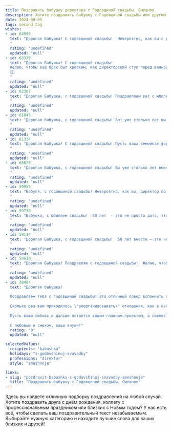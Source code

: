 ```yaml
---
title: Поздравить бабушку директора с Годовщиной свадьбы. Смешное
description: Хотите поздравить бабушку с Годовщиной свадьбы или другим праздником? Наш ИИ создаст незабываемое поздравление, а вы обязательно выделитесь среди других.  
date: 2024-09-05
tags: second tag
wishes:
- id: 64995
  text: "Дорогая Бабушка! С годовщиной свадьбы!  Невероятно, как вы с дедушкой уже столько лет умудряетесь быть директором по семейным отношениям.  И, судя по всему, у вас золотые акции! 😜  Желаем вам ещё сто лет процветания в этой должности, а главное -  чтобы дивиденды от вашей любви были всегда высокими! 🥂
  "
  rating: "undefined"
  updated: "null"
- id: 63339
  text: "Дорогая Бабушка! С годовщиной свадьбы!
  Желаю, чтобы ваш брак был крепким, как директорский стул перед важной встречей, и чтобы любовь горела ярким пламенем, как отчет о годовой прибыли!
  🥳🥂
  "
  rating: "undefined"
  updated: "null"
- id: 62307
  text: "Дорогая Бабушка, с годовщиной свадьбы! Поздравляем вас с юбилеем, который, надеемся, будет таким же ярким и многогранным, как ваш профессиональный путь директора!  Желаем вам, чтобы все ваши решения в жизни были такими же верными, как ваши управленческие стратегии,  и чтобы ваш семейный бизнес процветал не меньше, чем ваш  концерн! 😊
  "
  rating: "undefined"
  updated: "null"
- id: 61845
  text: "Дорогая бабушка, с годовщиной свадьбы! Вот уже столько лет вы управляете этой большой семьей, как настоящий директор, только вместо совещаний - семейные обеды, а вместо отчётов - внуки! Желаем вам еще долгих лет счастья, любви и крепких нервов - ведь управлять такой большой компанией непросто! 😉
  "
  rating: "undefined"
  updated: "null"
- id: 61334
  text: "Дорогая Бабушка! С годовщиной свадьбы! Пусть ваша семейная фирма \"Директор и Директорша\" процветает еще много-много лет, а акционеры (то есть, мы) всегда будут получать только дивиденды в виде любви, счастья и вкусных пирожков!
  "
  rating: "undefined"
  updated: "null"
- id: 60825
  text: "Дорогая Бабушка, с годовщиной свадьбы! Вы уже столько лет вместе, что, наверное, даже директорское кресло не такое удобное, как быть рядом с любимым человеком! 😉 Желаю вам еще много счастливых лет, чтобы вы могли продолжать удивлять друг друга, как в первый день знакомства! 🎉
  "
  rating: "undefined"
  updated: "null"
- id: 59955
  text: "Бабуля, с годовщиной свадьбы! Невероятно, как вы, директор по семейному счастью, умудрились продержаться столько лет в этой непростой должности!  Желаем вам, чтобы ваш семейный бизнес процветал и дальше, принося только прибыль - любовь, радость и внуков!
  "
  rating: "undefined"
  updated: "null"
- id: 59730
  text: "Бабушка, с юбилеем свадьбы!  50 лет  - это не просто дата, это  целый век  любви,  терпения и, конечно же, мастерства в управлении домашним бизнесом.  Ты  -  директор семейной корпорации,  за эти годы выстроила  империю  из любви,  уютных  вечеров и внуков.   Желаю  тебе  еще  столько же   лет   счастливой  жизни  и   чтобы   твои   акционеры —   внуки   —  всегда   приносили   только   радость.
  "
  rating: "undefined"
  updated: "null"
- id: 59114
  text: "Дорогая Бабушка, с годовщиной свадьбы!  50 лет вместе – это не просто юбилей, это свидетельство того, что ты сумела не только не потерять голову, но и до сих пор управлять директором без единой жалобы! 😉  Желаю вам, как и прежде,  любви,  гармонии и  новых (и не очень) приключений!
  "
  rating: "undefined"
  updated: "null"
- id: 58619
  text: "Дорогая Бабушка! Поздравляю с годовщиной свадьбы!  Желаю, чтобы ваша любовь была крепче, чем старые советские диваны, а семейный бюджет –  прочнее, чем директорский сейф! 🥳
  "
  rating: "undefined"
  updated: "null"
- id: 38404
  text: "Дорогая бабушка!
  
  Поздравляем тебя с годовщиной свадьбы! Это отличный повод вспомнить все те годы, когда вы с дедом покоряли вершины совместной жизни, как директора на логистическом семинаре!
  
  Сколько раз вам приходилось \"реорганизовывать\" отношения, как в настоящем бизнесе, чтобы достичь желаемого результата! И где бы вы ни находились, всегда находили оптимальные решения — и сегодня вы показываете нам, как эффективно управлять семейным бюджетом и запасами варенья.
  
  Пусть ваша любовь и дальше остается вашим главным проектом, а совместные идеи взлетают, как хорошая презентация на важной встрече! Желаем вам новых \"инновационных\" идей, незабываемых моментов и, конечно же, здоровья, чтобы еще много лет праздновать ваши достижения вместе!
  
  С любовью и смехом, ваши внуки!"
  rating: "0"
  updated: "null"

selectedValues:
  recipients: "babushku"
  holidays: "s-godovshinoj-svavadby"
  professions: "direktor"
  style: "smeshnoje"

links:
- slug: "pozdravit-babushku-s-godovshinoj-svavadby-smeshnoje"
  title: "Поздравить бабушку с Годовщиной свадьбы. Смешное"
---
```


Здесь вы найдете отличную подборку поздравлений на любой случай. 
Хотите поздравить друга с днём рождения, коллегу с профессиональным праздником или близких с Новым годом? У нас есть всё, чтобы сделать ваш поздравительный текст незабываемым. Выбирайте нужную категорию и находите лучшие слова для ваших близких и друзей!
